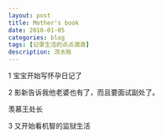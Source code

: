 ```yaml
---
layout: post
title: Mother's book
date: 2018-01-05
categories: blog
tags: [记录生活的点点滴滴]
description: 流水账
---
```


1 宝宝开始写怀孕日记了

2 影新告诉我他老婆也有了，而且要面试副处了。
  
  羡慕王处长

3 又开始看机智的监狱生活



